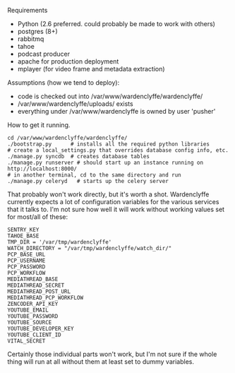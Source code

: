 Requirements

* Python (2.6 preferred. could probably be made to work with others)
* postgres (8+)
* rabbitmq
* tahoe
* podcast producer
* apache for production deployment
* mplayer (for video frame and metadata extraction)

Assumptions (how we tend to deploy):

* code is checked out into /var/www/wardenclyffe/wardenclyffe/
* /var/www/wardenclyffe/uploads/ exists
* everything under /var/www/wardenclyffe is owned by user 'pusher'

How to get it running. 

    cd /var/www/wardenclyffe/wardenclyffe/
    ./bootstrap.py      # installs all the required python libraries
    # create a local_settings.py that overrides database config info, etc.
    ./manage.py syncdb  # creates database tables
    ./manage.py runserver # should start up an instance running on http://localhost:8000/
    # in another terminal, cd to the same directory and run
    ./manage.py celeryd   # starts up the celery server

That probably won't work directly, but it's worth a shot. Wardenclyffe
currently expects a lot of configuration variables for the various
services that it talks to. I'm not sure how well it will work without
working values set for most/all of these:

    SENTRY_KEY
    TAHOE_BASE
    TMP_DIR = '/var/tmp/wardenclyffe'
    WATCH_DIRECTORY = "/var/tmp/wardenclyffe/watch_dir/"
    PCP_BASE_URL
    PCP_USERNAME
    PCP_PASSWORD
    PCP_WORKFLOW
    MEDIATHREAD_BASE
    MEDIATHREAD_SECRET
    MEDIATHREAD_POST_URL
    MEDIATHREAD_PCP_WORKFLOW
    ZENCODER_API_KEY
    YOUTUBE_EMAIL
    YOUTUBE_PASSWORD
    YOUTUBE_SOURCE
    YOUTUBE_DEVELOPER_KEY
    YOUTUBE_CLIENT_ID
    VITAL_SECRET

Certainly those individual parts won't work, but I'm not sure if the
whole thing will run at all without them at least set to dummy variables.

